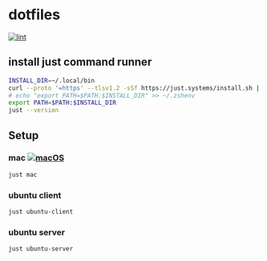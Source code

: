 # dotfiles

[![lint](https://github.com/phalanx-hk/dotfiles/actions/workflows/lint.yml/badge.svg)](https://github.com/phalanx-hk/dotfiles/actions/workflows/lint.yml)

## install just command runner
```bash
INSTALL_DIR=~/.local/bin
curl --proto '=https' --tlsv1.2 -sSf https://just.systems/install.sh | bash -s -- --to ${INSTALL_DIR}
# echo "export PATH=$PATH:$INSTALL_DIR" >> ~/.zshenv
export PATH=$PATH:$INSTALL_DIR
just --version
```

## Setup

### mac [![macOS](https://github.com/phalanx-hk/dotfiles/actions/workflows/mac.yml/badge.svg)](https://github.com/phalanx-hk/dotfiles/actions/workflows/mac.yml)

```bash
just mac
```

### ubuntu client
```bash
just ubuntu-client
```

### ubuntu server
```bash
just ubuntu-server
```